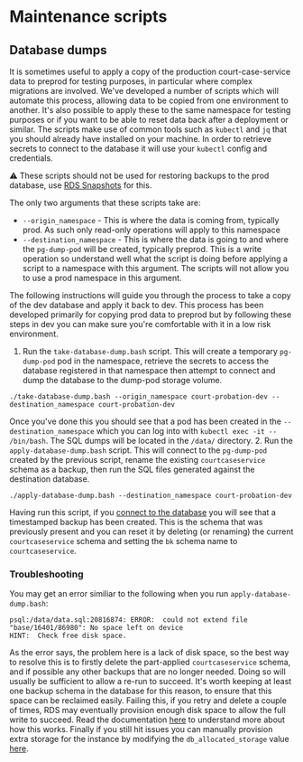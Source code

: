 # Maintenance scripts

## Database dumps

It is sometimes useful to apply a copy of the production court-case-service data to preprod for testing purposes, in particular where complex migrations are involved. We've developed a number of scripts which will automate this process, allowing data to be copied from one environment to another. It's also possible to apply these to the same namespace for testing purposes or if you want to be able to reset data back after a deployment or similar.  The scripts make use of common tools such as `kubectl` and `jq` that you should already have installed on your machine. In order to retrieve secrets to connect to the database it will use your `kubectl` config and credentials.

⚠️ These scripts should not be used for restoring backups to the prod database, use [RDS Snapshots](https://user-guide.cloud-platform.service.justice.gov.uk/documentation/other-topics/rds-snapshots.html) for this. 

The only two arguments that these scripts take are:
- `--origin_namespace` - This is where the data is coming from, typically prod. As such only read-only operations will apply to this namespace
- `--destination_namespace` - This is where the data is going to and where the `pg-dump-pod` will be created, typically preprod. This is a write operation so understand well what the script is doing before applying a script to a namespace with this argument. The scripts will not allow you to use a prod namespace in this argument. 

The following instructions will guide you through the process to take a copy of the dev database and apply it back to dev. This process has been developed primarily for copying prod data to preprod but by following these steps in dev you can make sure you're comfortable with it in a low risk environment.

1. Run the `take-database-dump.bash` script. This will create a temporary `pg-dump-pod` pod in the namespace, retrieve the secrets to access the database registered in that namespace then attempt to connect and dump the database to the dump-pod storage volume. 
```
./take-database-dump.bash --origin_namespace court-probation-dev --destination_namespace court-probation-dev
```
Once you've done this you should see that a pod has been created in the `--destination_namespace` which you can log into with `kubectl exec -it -- /bin/bash`. The SQL dumps will be located in the `/data/` directory. 
2. Run the `apply-database-dump.bash` script. This will connect to the `pg-dump-pod` created by the previous script, rename the existing `courtcaseservice` schema as a backup, then run the SQL files generated against the destination database.
```
./apply-database-dump.bash --destination_namespace court-probation-dev
```
Having run this script, if you [connect to the database](https://user-guide.cloud-platform.service.justice.gov.uk/documentation/other-topics/rds-external-access.html) you will see that a timestamped backup has been created. This is the schema that was previously present and you can reset it by deleting (or renaming) the current `courtcaseservice` schema and setting the `bk` schema name to `courtcaseservice`.  

### Troubleshooting
You may get an error similiar to the following when you run `apply-database-dump.bash`:
```
psql:/data/data.sql:20816874: ERROR:  could not extend file "base/16401/86980": No space left on device
HINT:  Check free disk space.
```
As the error says, the problem here is a lack of disk space, so the best way to resolve this is to firstly delete the part-applied `courtcaseservice` schema, and if possible any other backups that are no longer needed. Doing so will usually be sufficient to allow a re-run to succeed. It's worth keeping at least one backup schema in the database for this reason, to ensure that this space can be reclaimed easily. Failing this, if you retry and delete a couple of times, RDS may eventually provision enough disk space to allow the full write to succeed. Read the documentation [here](https://aws.amazon.com/premiumsupport/knowledge-center/diskfull-error-rds-postgresql/) to understand more about how this works. Finally if you still hit issues you can manually provision extra storage for the instance by modifying the `db_allocated_storage` value [here](https://github.com/ministryofjustice/cloud-platform-environments/blob/1aabd86fa407e1a7677c6ab8de9960535a3978ec/namespaces/live.cloud-platform.service.justice.gov.uk/court-probation-preprod/resources/rds.tf#L19).
